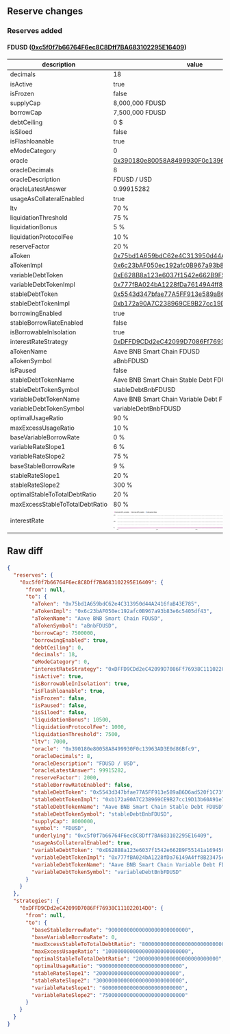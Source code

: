 ## Reserve changes

### Reserves added

#### FDUSD ([0xc5f0f7b66764F6ec8C8Dff7BA683102295E16409](https://bscscan.com/address/0xc5f0f7b66764F6ec8C8Dff7BA683102295E16409))

| description | value |
| --- | --- |
| decimals | 18 |
| isActive | true |
| isFrozen | false |
| supplyCap | 8,000,000 FDUSD |
| borrowCap | 7,500,000 FDUSD |
| debtCeiling | 0 $ |
| isSiloed | false |
| isFlashloanable | true |
| eModeCategory | 0 |
| oracle | [0x390180e80058A8499930F0c13963AD3E0d86Bfc9](https://bscscan.com/address/0x390180e80058A8499930F0c13963AD3E0d86Bfc9) |
| oracleDecimals | 8 |
| oracleDescription | FDUSD / USD |
| oracleLatestAnswer | 0.99915282 |
| usageAsCollateralEnabled | true |
| ltv | 70 % |
| liquidationThreshold | 75 % |
| liquidationBonus | 5 % |
| liquidationProtocolFee | 10 % |
| reserveFactor | 20 % |
| aToken | [0x75bd1A659bdC62e4C313950d44A2416faB43E785](https://bscscan.com/address/0x75bd1A659bdC62e4C313950d44A2416faB43E785) |
| aTokenImpl | [0x6c23bAF050ec192afc0B967a93b83e6c5405df43](https://bscscan.com/address/0x6c23bAF050ec192afc0B967a93b83e6c5405df43) |
| variableDebtToken | [0xE628B8a123e6037f1542e662B9F55141a16945C8](https://bscscan.com/address/0xE628B8a123e6037f1542e662B9F55141a16945C8) |
| variableDebtTokenImpl | [0x777fBA024bA1228fDa76149A4ff8B23475ed057D](https://bscscan.com/address/0x777fBA024bA1228fDa76149A4ff8B23475ed057D) |
| stableDebtToken | [0x5543d347bfae77A5FF913e589aB6D6ad520f1C73](https://bscscan.com/address/0x5543d347bfae77A5FF913e589aB6D6ad520f1C73) |
| stableDebtTokenImpl | [0xb172a90A7C238969CE9B27cc19D13b60A91e7F00](https://bscscan.com/address/0xb172a90A7C238969CE9B27cc19D13b60A91e7F00) |
| borrowingEnabled | true |
| stableBorrowRateEnabled | false |
| isBorrowableInIsolation | true |
| interestRateStrategy | [0xDFFD9CDd2eC42099D7086Ff76938C111022014D0](https://bscscan.com/address/0xDFFD9CDd2eC42099D7086Ff76938C111022014D0) |
| aTokenName | Aave BNB Smart Chain FDUSD |
| aTokenSymbol | aBnbFDUSD |
| isPaused | false |
| stableDebtTokenName | Aave BNB Smart Chain Stable Debt FDUSD |
| stableDebtTokenSymbol | stableDebtBnbFDUSD |
| variableDebtTokenName | Aave BNB Smart Chain Variable Debt FDUSD |
| variableDebtTokenSymbol | variableDebtBnbFDUSD |
| optimalUsageRatio | 90 % |
| maxExcessUsageRatio | 10 % |
| baseVariableBorrowRate | 0 % |
| variableRateSlope1 | 6 % |
| variableRateSlope2 | 75 % |
| baseStableBorrowRate | 9 % |
| stableRateSlope1 | 20 % |
| stableRateSlope2 | 300 % |
| optimalStableToTotalDebtRatio | 20 % |
| maxExcessStableToTotalDebtRatio | 80 % |
| interestRate | ![ir](/.assets/d55f4b207213a055fad41f0ecf7fadcf722624f4.svg) |


## Raw diff

```json
{
  "reserves": {
    "0xc5f0f7b66764F6ec8C8Dff7BA683102295E16409": {
      "from": null,
      "to": {
        "aToken": "0x75bd1A659bdC62e4C313950d44A2416faB43E785",
        "aTokenImpl": "0x6c23bAF050ec192afc0B967a93b83e6c5405df43",
        "aTokenName": "Aave BNB Smart Chain FDUSD",
        "aTokenSymbol": "aBnbFDUSD",
        "borrowCap": 7500000,
        "borrowingEnabled": true,
        "debtCeiling": 0,
        "decimals": 18,
        "eModeCategory": 0,
        "interestRateStrategy": "0xDFFD9CDd2eC42099D7086Ff76938C111022014D0",
        "isActive": true,
        "isBorrowableInIsolation": true,
        "isFlashloanable": true,
        "isFrozen": false,
        "isPaused": false,
        "isSiloed": false,
        "liquidationBonus": 10500,
        "liquidationProtocolFee": 1000,
        "liquidationThreshold": 7500,
        "ltv": 7000,
        "oracle": "0x390180e80058A8499930F0c13963AD3E0d86Bfc9",
        "oracleDecimals": 8,
        "oracleDescription": "FDUSD / USD",
        "oracleLatestAnswer": 99915282,
        "reserveFactor": 2000,
        "stableBorrowRateEnabled": false,
        "stableDebtToken": "0x5543d347bfae77A5FF913e589aB6D6ad520f1C73",
        "stableDebtTokenImpl": "0xb172a90A7C238969CE9B27cc19D13b60A91e7F00",
        "stableDebtTokenName": "Aave BNB Smart Chain Stable Debt FDUSD",
        "stableDebtTokenSymbol": "stableDebtBnbFDUSD",
        "supplyCap": 8000000,
        "symbol": "FDUSD",
        "underlying": "0xc5f0f7b66764F6ec8C8Dff7BA683102295E16409",
        "usageAsCollateralEnabled": true,
        "variableDebtToken": "0xE628B8a123e6037f1542e662B9F55141a16945C8",
        "variableDebtTokenImpl": "0x777fBA024bA1228fDa76149A4ff8B23475ed057D",
        "variableDebtTokenName": "Aave BNB Smart Chain Variable Debt FDUSD",
        "variableDebtTokenSymbol": "variableDebtBnbFDUSD"
      }
    }
  },
  "strategies": {
    "0xDFFD9CDd2eC42099D7086Ff76938C111022014D0": {
      "from": null,
      "to": {
        "baseStableBorrowRate": "90000000000000000000000000",
        "baseVariableBorrowRate": 0,
        "maxExcessStableToTotalDebtRatio": "800000000000000000000000000",
        "maxExcessUsageRatio": "100000000000000000000000000",
        "optimalStableToTotalDebtRatio": "200000000000000000000000000",
        "optimalUsageRatio": "900000000000000000000000000",
        "stableRateSlope1": "200000000000000000000000000",
        "stableRateSlope2": "3000000000000000000000000000",
        "variableRateSlope1": "60000000000000000000000000",
        "variableRateSlope2": "750000000000000000000000000"
      }
    }
  }
}
```